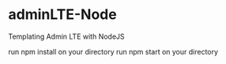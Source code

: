 # adminLTE-Node
Templating Admin LTE with NodeJS


run npm install on your directory
run npm start on your directory
